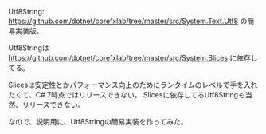 ﻿Utf8String: https://github.com/dotnet/corefxlab/tree/master/src/System.Text.Utf8
の簡易実装版。

Utf8Stringは https://github.com/dotnet/corefxlab/tree/master/src/System.Slices に依存してる。

Slicesは安定性とかパフォーマンス向上のためにランタイムのレベルで手を入れたくて、C# 7時点ではリリースできない。
Slicesに依存してるUtf8Stringも当然、リリースできない。

なので、説明用に、Utf8Stringの簡易実装を作ってみた。
